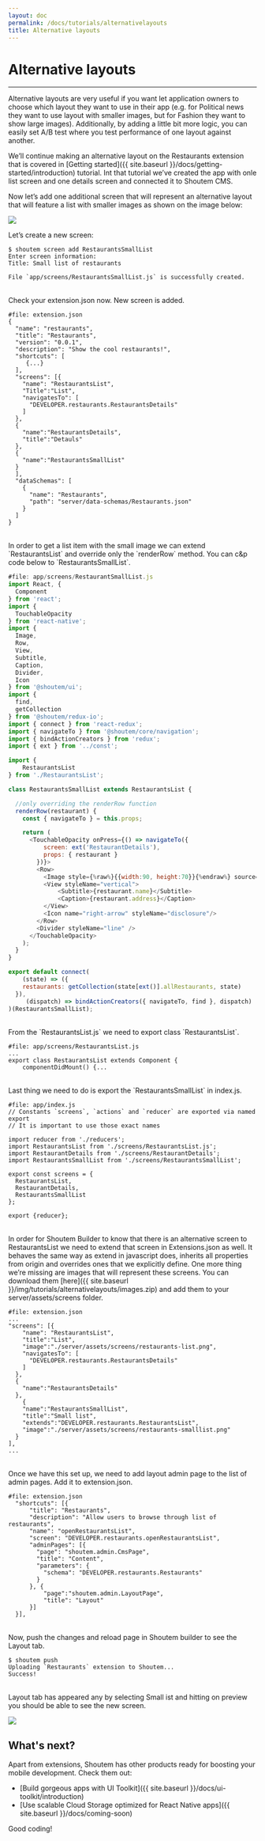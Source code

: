 ```yaml
---
layout: doc
permalink: /docs/tutorials/alternativelayouts
title: Alternative layouts
---
```


# Alternative layouts
<hr />

Alternative layouts are very useful if you want let application owners to choose which layout they want to use in their app (e.g. for Political news they want to use layout with smaller images, but for Fashion they want to show large images). Additionally, by adding a little bit more logic, you can easily set A/B test where you test performance of one layout against another.

We’ll continue making an alternative layout on the Restaurants extension that is covered in [Getting started]({{ site.baseurl }}/docs/getting-started/introduction) tutorial. Int that tutorial we’ve created the app with onle list screen and one details screen and connected it to Shoutem CMS.

Now let’s add one additional screen that will represent an alternative layout that will feature a list with smaller images as shown on the image below:

<p class="image">
<img src='{{ site.baseurl }}/img/tutorials/alternativelayouts/list-small.png'/>
</p>


Let’s create a new screen: 

```ShellSession
$ shoutem screen add RestaurantsSmallList
Enter screen information:
Title: Small list of restaurants

File `app/screens/RestaurantsSmallList.js` is successfully created.
```

<br/>
Check your extension.json now. New screen is added.

```json{20-22}
#file: extension.json
{
  "name": "restaurants",
  "title": "Restaurants",
  "version": "0.0.1",
  "description": "Show the cool restaurants!",
  "shortcuts": [
     {...}
  ],
  "screens": [{
    "name": "RestaurantsList",
    "Title":"List",
    "navigatesTo": [
      "DEVELOPER.restaurants.RestaurantsDetails"
    ]
  }, 
  {
    "name":"RestaurantsDetails",
    "title":"Detauls"
  },
  {
    "name":"RestaurantsSmallList"
  }
  ],
  "dataSchemas": [
    {
      "name": "Restaurants",
      "path": "server/data-schemas/Restaurants.json"
    }
  ]
}
```

<br/>
In order to get a list item with the small image we can extend `RestaurantsList` and override only the `renderRow` method. 
You can c&p code below to `RestaurantsSmallList`.


```javascript
#file: app/screens/RestaurantSmallList.js
import React, {
  Component
} from 'react';
import {
  TouchableOpacity
} from 'react-native';
import {
  Image,
  Row,
  View,
  Subtitle,
  Caption,
  Divider,
  Icon
} from '@shoutem/ui';
import {
  find,
  getCollection
} from '@shoutem/redux-io';
import { connect } from 'react-redux';
import { navigateTo } from '@shoutem/core/navigation';
import { bindActionCreators } from 'redux';
import { ext } from '../const';

import {
	RestaurantsList
} from './RestaurantsList';

class RestaurantsSmallList extends RestaurantsList {

  //only overriding the renderRow function
  renderRow(restaurant) {
    const { navigateTo } = this.props;

    return (
      <TouchableOpacity onPress={() => navigateTo({
          screen: ext('RestaurantDetails'),
          props: { restaurant }
        })}>
        <Row>
          <Image style={%raw%}{{width:90, height:70}}{%endraw%} source={%raw%}{{ uri: restaurant.image && restaurant.image.url }}{%endraw%} />
          <View styleName="vertical">
              <Subtitle>{restaurant.name}</Subtitle>
              <Caption>{restaurant.address}</Caption>
          </View>
          <Icon name="right-arrow" styleName="disclosure"/>
        </Row>
        <Divider styleName="line" />
      </TouchableOpacity>
    );
  }
}

export default connect(
    (state) => ({
    restaurants: getCollection(state[ext()].allRestaurants, state)
  }),
     (dispatch) => bindActionCreators({ navigateTo, find }, dispatch)
)(RestaurantsSmallList);
```


<br/>
From the `RestaurantsList.js` we need to export class `RestaurantsList`.

```javascript{2}
#file: app/screens/RestaurantsList.js
...
export class RestaurantsList extends Component {
    componentDidMount() {...
```

<br/>
Last thing we need to do is export the `RestaurantsSmallList` in index.js. 

```javascript{7,12}
#file: app/index.js
// Constants `screens`, `actions` and `reducer` are exported via named export
// It is important to use those exact names

import reducer from './reducers';
import RestaurantsList from './screens/RestaurantsList.js';
import RestaurantDetails from './screens/RestaurantDetails';
import RestaurantsSmallList from './screens/RestaurantsSmallList';

export const screens = {
  RestaurantsList,
  RestaurantDetails,
  RestaurantsSmallList
};

export {reducer};
```

<br/>
In order for Shoutem Builder to know that there is an alternative screen to RestaurantsList we need to extend that screen in Extensions.json as well. It behaves the same way as extend in javascript does, inherits all properties from origin and overrides ones that we explicitly define. 
One more thing we’re missing are images that will represent these screens. You can download them [here]({{ site.baseurl }}/img/tutorials/alternativelayouts/images.zip) and add them to your server/assets/screens folder.

```json{4-5,15-17}
#file: extension.json
...  
"screens": [{
    "name": "RestaurantsList",
    "title":"List",
    "image":"./server/assets/screens/restaurants-list.png",
    "navigatesTo": [
      "DEVELOPER.restaurants.RestaurantsDetails"
    ]
  }, 
  {
    "name":"RestaurantsDetails"
  },
    {
    "name":"RestaurantsSmallList",
    "title":"Small list",
    "extends":"DEVELOPER.restaurants.RestaurantsList",
    "image":"./server/assets/screens/restaurants-smalllist.png"
  }
],
...
```

<br />
Once we have this set up, we need to add layout admin page to the list of admin pages. Add it to extension.json. 

```json{12-15}
#file: extension.json
  "shortcuts": [{
      "title": "Restaurants",
      "description": "Allow users to browse through list of restaurants",
      "name": "openRestaurantsList",
      "screen": "DEVELOPER.restaurants.openRestaurantsList",
      "adminPages": [{
        "page": "shoutem.admin.CmsPage",
        "title": "Content",
        "parameters": {
          "schema": "DEVELOPER.restaurants.Restaurants"
        }
      }, {
          "page":"shoutem.admin.LayoutPage",
          "title": "Layout"
      }]
  }],
```

<br />
Now, push the changes and reload page in Shoutem builder to see the Layout tab.

```ShellSession
$ shoutem push
Uploading `Restaurants` extension to Shoutem...
Success!
```

<br />
Layout tab has appeared any by selecting Small ist and hitting on preview you should be able to see the new screen.

<p class="image">
<img src='{{ site.baseurl }}/img/tutorials/alternativelayouts/builder-layout.png'/>
</p>


## What's next?

Apart from extensions, Shoutem has other products ready for boosting your mobile development. Check them out:

- [Build gorgeous apps with UI Toolkit]({{ site.baseurl }}/docs/ui-toolkit/introduction)
- [Use scalable Cloud Storage optimized for React Native apps]({{ site.baseurl }}/docs/coming-soon)

Good coding!
